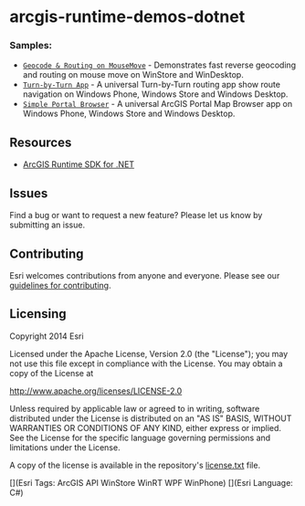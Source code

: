 arcgis-runtime-demos-dotnet
===========================


### Samples:

* [`Geocode & Routing on MouseMove`](src/GeocodeAndRoutingOnMouseMove) - Demonstrates fast reverse geocoding and routing on mouse move on WinStore and WinDesktop.
* [`Turn-by-Turn App`](src/TurnByTurn) - A universal Turn-by-Turn routing app show route navigation on Windows Phone, Windows Store and Windows Desktop.
* [`Simple Portal Browser`](src/SimplePortalBrowser) - A universal ArcGIS Portal Map Browser app on Windows Phone, Windows Store and Windows Desktop.



## Resources

* [ArcGIS Runtime SDK for .NET](https://developers.arcgis.com/net/)

## Issues

Find a bug or want to request a new feature?  Please let us know by submitting an issue.

## Contributing

Esri welcomes contributions from anyone and everyone. Please see our [guidelines for contributing](https://github.com/esri/contributing).

## Licensing
Copyright 2014 Esri

Licensed under the Apache License, Version 2.0 (the "License");
you may not use this file except in compliance with the License.
You may obtain a copy of the License at

   http://www.apache.org/licenses/LICENSE-2.0

Unless required by applicable law or agreed to in writing, software
distributed under the License is distributed on an "AS IS" BASIS,
WITHOUT WARRANTIES OR CONDITIONS OF ANY KIND, either express or implied.
See the License for the specific language governing permissions and
limitations under the License.

A copy of the license is available in the repository's [license.txt](license.txt) file.


[](Esri Tags: ArcGIS API WinStore WinRT WPF WinPhone)
[](Esri Language: C#)
